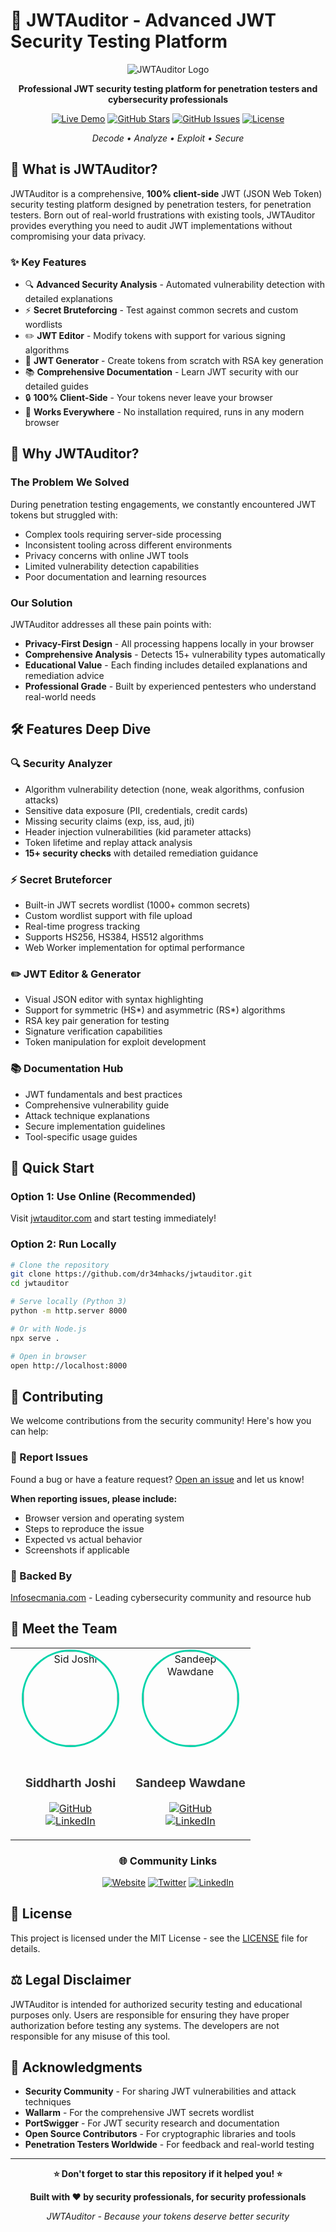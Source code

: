 # 🔐 JWTAuditor - Advanced JWT Security Testing Platform

<div align="center">

![JWTAuditor Logo](https://img.shields.io/badge/JWT-Auditor-00d4aa?style=for-the-badge&logo=jsonwebtokens&logoColor=white)

**Professional JWT security testing platform for penetration testers and cybersecurity professionals**

[![Live Demo](https://img.shields.io/badge/🌐_Live_Demo-jwtauditor.com-00d4aa?style=for-the-badge)](https://jwtauditor.com)
[![GitHub Stars](https://img.shields.io/github/stars/dr34mhacks/jwtauditor?style=for-the-badge&color=yellow)](https://github.com/dr34mhacks/jwtauditor/stargazers)
[![GitHub Issues](https://img.shields.io/github/issues/dr34mhacks/jwtauditor?style=for-the-badge&color=red)](https://github.com/dr34mhacks/jwtauditor/issues)
[![License](https://img.shields.io/badge/License-MIT-blue?style=for-the-badge)](LICENSE)

*Decode • Analyze • Exploit • Secure*

</div>

## 🚀 What is JWTAuditor?

JWTAuditor is a comprehensive, **100% client-side** JWT (JSON Web Token) security testing platform designed by penetration testers, for penetration testers. Born out of real-world frustrations with existing tools, JWTAuditor provides everything you need to audit JWT implementations without compromising your data privacy.

### ✨ Key Features

- 🔍 **Advanced Security Analysis** - Automated vulnerability detection with detailed explanations
- ⚡ **Secret Bruteforcing** - Test against common secrets and custom wordlists
- ✏️ **JWT Editor** - Modify tokens with support for various signing algorithms
- 🔧 **JWT Generator** - Create tokens from scratch with RSA key generation
- 📚 **Comprehensive Documentation** - Learn JWT security with our detailed guides
- 🔒 **100% Client-Side** - Your tokens never leave your browser
- 📱 **Works Everywhere** - No installation required, runs in any modern browser

## 🎯 Why JWTAuditor?

### The Problem We Solved
During penetration testing engagements, we constantly encountered JWT tokens but struggled with:
- Complex tools requiring server-side processing
- Inconsistent tooling across different environments  
- Privacy concerns with online JWT tools
- Limited vulnerability detection capabilities
- Poor documentation and learning resources

### Our Solution
JWTAuditor addresses all these pain points with:
- **Privacy-First Design** - All processing happens locally in your browser
- **Comprehensive Analysis** - Detects 15+ vulnerability types automatically
- **Educational Value** - Each finding includes detailed explanations and remediation advice
- **Professional Grade** - Built by experienced pentesters who understand real-world needs

## 🛠️ Features Deep Dive

### 🔍 Security Analyzer
- Algorithm vulnerability detection (none, weak algorithms, confusion attacks)
- Sensitive data exposure (PII, credentials, credit cards)
- Missing security claims (exp, iss, aud, jti)
- Header injection vulnerabilities (kid parameter attacks)
- Token lifetime and replay attack analysis
- **15+ security checks** with detailed remediation guidance

### ⚡ Secret Bruteforcer
- Built-in JWT secrets wordlist (1000+ common secrets)
- Custom wordlist support with file upload
- Real-time progress tracking
- Supports HS256, HS384, HS512 algorithms
- Web Worker implementation for optimal performance

### ✏️ JWT Editor & Generator
- Visual JSON editor with syntax highlighting
- Support for symmetric (HS*) and asymmetric (RS*) algorithms
- RSA key pair generation for testing
- Signature verification capabilities
- Token manipulation for exploit development

### 📚 Documentation Hub
- JWT fundamentals and best practices
- Comprehensive vulnerability guide
- Attack technique explanations
- Secure implementation guidelines
- Tool-specific usage guides

## 🚀 Quick Start

### Option 1: Use Online (Recommended)
Visit [jwtauditor.com](https://jwtauditor.com) and start testing immediately!

### Option 2: Run Locally
```bash
# Clone the repository
git clone https://github.com/dr34mhacks/jwtauditor.git
cd jwtauditor

# Serve locally (Python 3)
python -m http.server 8000

# Or with Node.js
npx serve .

# Open in browser
open http://localhost:8000
```

## 🤝 Contributing

We welcome contributions from the security community! Here's how you can help:

### 🐛 Report Issues
Found a bug or have a feature request? [Open an issue](https://github.com/dr34mhacks/jwtauditor/issues/new) and let us know!

**When reporting issues, please include:**
- Browser version and operating system
- Steps to reproduce the issue
- Expected vs actual behavior
- Screenshots if applicable

### 🤝 Backed By
[Infosecmania.com](https://infosecmania.com) - Leading cybersecurity community and resource hub

## 👥 Meet the Team

<div align="center">
<table>
<tr>
<td align="center" width="50%">
<a href="https://github.com/dr34mhacks">
<img src="https://github.com/dr34mhacks.png" width="150" height="150" style="border-radius: 50%; border: 3px solid #00d4aa;" alt="Sid Joshi">
</a>
<br><br>
<h3><a href="https://github.com/dr34mhacks" style="text-decoration: none; color: #333;">Siddharth Joshi</a></h3>
<p>
<a href="https://github.com/dr34mhacks">
<img src="https://img.shields.io/badge/GitHub-dr34mhacks-181717?style=flat-square&logo=github&logoColor=white" alt="GitHub">
</a>
<br>
<a href="https://www.linkedin.com/in/sid-j0shi/">
<img src="https://img.shields.io/badge/LinkedIn-sid--j0shi-0077B5?style=flat-square&logo=linkedin&logoColor=white" alt="LinkedIn">
</a>
</p>
</td>
<td align="center" width="50%">
<a href="https://github.com/thecybersandeep">
<img src="https://github.com/thecybersandeep.png" width="150" height="150" style="border-radius: 50%; border: 3px solid #00d4aa;" alt="Sandeep Wawdane">
</a>
<br><br>
<h3><a href="https://github.com/thecybersandeep" style="text-decoration: none; color: #333;">Sandeep Wawdane</a></h3>
<p>
<a href="https://github.com/thecybersandeep">
<img src="https://img.shields.io/badge/GitHub-thecybersandeep-181717?style=flat-square&logo=github&logoColor=white" alt="GitHub">
</a>
<br>
<a href="https://www.linkedin.com/in/sandeepwawdane/">
<img src="https://img.shields.io/badge/LinkedIn-sandeepwawdane-0077B5?style=flat-square&logo=linkedin&logoColor=white" alt="LinkedIn">
</a>
</p>
</td>
</tr>
</table>

### 🌐 Community Links

[![Website](https://img.shields.io/badge/🌐_Website-jwtauditor.com-00d4aa?style=for-the-badge)](https://jwtauditor.com)
[![Twitter](https://img.shields.io/badge/Twitter-@infosecmania-1DA1F2?style=for-the-badge&logo=twitter&logoColor=white)](https://x.com/infosecmania)
[![LinkedIn](https://img.shields.io/badge/LinkedIn-infosecmania-0077B5?style=for-the-badge&logo=linkedin&logoColor=white)](https://www.linkedin.com/company/infosecmania)

</div>

## 📜 License

This project is licensed under the MIT License - see the [LICENSE](LICENSE) file for details.

## ⚖️ Legal Disclaimer

JWTAuditor is intended for authorized security testing and educational purposes only. Users are responsible for ensuring they have proper authorization before testing any systems. The developers are not responsible for any misuse of this tool.

## 🙏 Acknowledgments

- **Security Community** - For sharing JWT vulnerabilities and attack techniques
- **Wallarm** - For the comprehensive JWT secrets wordlist
- **PortSwigger** - For JWT security research and documentation
- **Open Source Contributors** - For cryptographic libraries and tools
- **Penetration Testers Worldwide** - For feedback and real-world testing

---

<div align="center">

**⭐ Don't forget to star this repository if it helped you! ⭐**

**Built with ❤️ by security professionals, for security professionals**

*JWTAuditor - Because your tokens deserve better security*

</div>